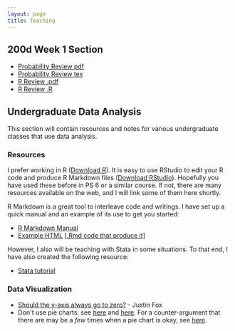 ```yaml
---
layout: page
title: Teaching
---
```


## 200d Week 1 Section

* [Probability Review pdf](teaching/200d_probability_review.pdf)
* [Probability Review tex](teaching/200d_probability_review.tex)
* [R Review .pdf](teaching/200d_r_manual.pdf)
* [R Review .R](teaching/200d_r_manual.R)

## Undergraduate Data Analysis
This section will contain resources and notes for various undergraduate classes that use data analysis.

### Resources

I prefer working in R ([Download R](http://cran.rstudio.com/)). It is easy to use RStudio to edit your R code and produce R Markdown files ([Download RStudio](http://www.rstudio.com/products/rstudio/download/)). Hopefully you have used these before in PS 6 or a similar course. If not, there are many resources available on the web, and I will link some of them here shortly.

R Markdown is a great tool to interleave code and writings. I have set up a quick manual and an example of its use to get you started:

* [R Markdown Manual](/teaching/rmd/usingRMarkdown.html)
* [Example HTML](/teaching/rmd/enp_example.html) [[.Rmd code that produce it](/teaching/rmd/enp_example.Rmd)]

However, I also will be teaching with Stata in some situations. To that end, I have also created the following resource:

* [Stata tutorial](/teaching/stata/sonnet_stata_tutorial.html)

### Data Visualization

* [Should the y-axis always go to zero?](http://byjustinfox.com/2014/12/14/the-rise-of-the-y-axis-zero-fundamentalists/) - Justin Fox
* Don't use pie charts: see [here](http://www.gilliganondata.com/index.php/2009/12/02/how-succinctly-can-i-explain-why-pie-charts-are-evil/) and [here](http://www.perceptualedge.com/articles/08-21-07.pdf). For a counter-argument that there are may be a *few* times when a pie chart is okay, see [here](http://speakingppt.com/2013/03/18/why-tufte-is-flat-out-wrong-about-pie-charts/).
